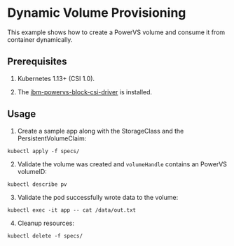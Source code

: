 # Dynamic Volume Provisioning
This example shows how to create a PowerVS volume and consume it from container dynamically.

## Prerequisites

1. Kubernetes 1.13+ (CSI 1.0).

2. The [ibm-powervs-block-csi-driver](https://sigs.k8s.io/ibm-powervs-block-csi-driver) is installed.

## Usage

1. Create a sample app along with the StorageClass and the PersistentVolumeClaim:
```
kubectl apply -f specs/
```

2. Validate the volume was created and `volumeHandle` contains an PowerVS volumeID:
```
kubectl describe pv
```

3. Validate the pod successfully wrote data to the volume:
```
kubectl exec -it app -- cat /data/out.txt
```

4. Cleanup resources:
```
kubectl delete -f specs/
```